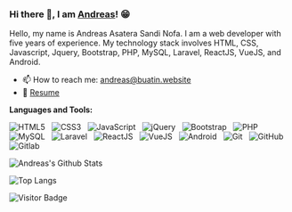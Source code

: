 ### Hi there 👋, I am [Andreas](https://coziboy.github.io/)! 😁
<!--
**rusty-sj/rusty-sj** is a ✨ _special_ ✨ repository because its `README.md` (this file) appears on your GitHub profile.
Here are some ideas to get you started:

- 🔭 I’m currently working on ...
- 🌱 I’m currently learning ...
- 👯 I’m looking to collaborate on ...
- 🤔 I’m looking for help with ...
- 💬 Ask me about ...
- 📫 How to reach me: ...
- 😄 Pronouns: ...
- ⚡ Fun fact: ...
- 🤔 I’m looking for help with Statistics
- 👯 I’m looking to collaborate on ...
-->

Hello, my name is Andreas Asatera Sandi Nofa. I am a web developer with five years of experience. My technology stack involves HTML, CSS, Javascript, Jquery, Bootstrap, PHP, MySQL, Laravel, ReactJS, VueJS, and Android.

- 📫 How to reach me: andreas@buatin.website
- 📝 [Resume](https://coziboy.github.io/)

**Languages and Tools:** 

![HTML5](https://img.shields.io/badge/-HTML5-black?logo=html5&style=social)&nbsp;&nbsp;
![CSS3](https://img.shields.io/badge/-CSS3-black?logo=css3&style=social)&nbsp;&nbsp;
![JavaScript](https://img.shields.io/badge/-JavaScript-black?logo=javascript&style=social)&nbsp;&nbsp;
![jQuery](https://img.shields.io/badge/-jQuery-black?logo=jquery&style=social)&nbsp;&nbsp;
![Bootstrap](https://img.shields.io/badge/-Bootstrap-black?logo=bootstrap&style=social)&nbsp;&nbsp;
![PHP](https://img.shields.io/badge/-PHP-black?logo=php&style=social)&nbsp;&nbsp;
![MySQL](https://img.shields.io/badge/-MySQL-black?logo=mysql&style=social)&nbsp;&nbsp;
![Laravel](https://img.shields.io/badge/-Laravel-black?logo=laravel&style=social)&nbsp;&nbsp;
![ReactJS](https://img.shields.io/badge/-ReactJS-black?logo=react&style=social)&nbsp;&nbsp;
![VueJS](https://img.shields.io/badge/-VueJS-black?logo=vue.js&style=social)&nbsp;&nbsp;
![Android](https://img.shields.io/badge/-Android-black?logo=android&style=social)&nbsp;&nbsp;
![Git](https://img.shields.io/badge/-Git-black?logo=git&style=social)&nbsp;&nbsp;
![GitHub](https://img.shields.io/badge/-GitHub-black?logo=github&style=social)&nbsp;&nbsp;
![Gitlab](https://img.shields.io/badge/-Gitlab-black?logo=gitlab&style=social)&nbsp;&nbsp;

![Andreas's Github Stats](https://github-readme-stats.vercel.app/api?username=coziboy&count_private=true&show_icons=true&include_all_commits=true)

![Top Langs](https://github-readme-stats.vercel.app/api/top-langs/?username=coziboy&hide=TeX&layout=compact)

![Visitor Badge](https://visitor-badge.laobi.icu/badge?page_id=coziboy.coziboy)

